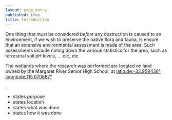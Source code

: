 ```yaml
---
layout: page_entry
published: true
title: Introduction
---
```


<!-- ## Introduction -->
One thing that must be considered *before* any destruction is caused to an environment, if we wish to preserve the native flora and fauna, is ensure that an extensive environmental assessment is made of the area. Such assessments include noting down the various statistics for the area, such as terrestrial soil pH levels, ... etc, etc


The wetlands where the research was performed are located on land owned by the Margaret River Senior High School, at
[latitude:-33.958436&deg; longitude:115.070887&deg;](http://www.nearmap.com/?q=@-33.958432,115.070962&ll=-33.958432,115.070962&z=18&t=h&nmd=201009230)
<!-- (https://maps.google.com/maps?q=-33.958487,115.070967&hl=en&ll=-33.958447,115.070956&spn=0.001502,0.00327&sll=-33.953676,115.073565&sspn=0.192229,0.41851&t=h&z=19) -->. 


* states purpose
* states location
* states what was done
* states how it was done